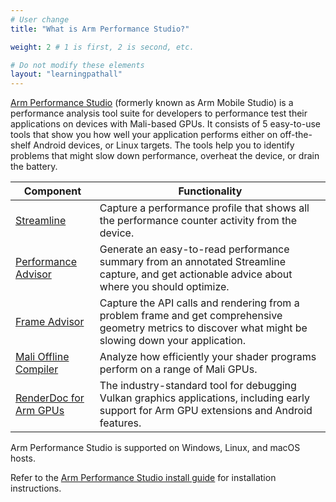 ```yaml
---
# User change
title: "What is Arm Performance Studio?"

weight: 2 # 1 is first, 2 is second, etc.

# Do not modify these elements
layout: "learningpathall"
---
```

[Arm Performance Studio](https://developer.arm.com/Tools%20and%20Software/Arm%20Mobile%20Studio) (formerly known as Arm Mobile Studio) is a performance analysis tool suite for developers to performance test their applications on devices with Mali-based GPUs. It consists of 5 easy-to-use tools that show you how well your application performs either on off-the-shelf Android devices, or Linux targets. The tools help you to identify problems that might slow down performance, overheat the device, or drain the battery.

| Component | Functionality |
|----------|-------------|
| [Streamline](https://developer.arm.com/Tools%20and%20Software/Streamline%20Performance%20Analyzer) | Capture a performance profile that shows all the performance counter activity from the device. |
| [Performance Advisor](https://developer.arm.com/Tools%20and%20Software/Performance%20Advisor) | Generate an easy-to-read performance summary from an annotated Streamline capture, and get actionable advice about where you should optimize. |
| [Frame Advisor](https://developer.arm.com/Tools%20and%20Software/Frame%20Advisor) | Capture the API calls and rendering from a problem frame and get comprehensive geometry metrics to discover what might be slowing down your application. |
| [Mali Offline Compiler](https://developer.arm.com/Tools%20and%20Software/Mali%20Offline%20Compiler) | Analyze how efficiently your shader programs perform on a range of Mali GPUs. |
| [RenderDoc for Arm GPUs](https://developer.arm.com/Tools%20and%20Software/RenderDoc%20for%20Arm%20GPUs) | The industry-standard tool for debugging Vulkan graphics applications, including early support for Arm GPU extensions and Android features. |

Arm Performance Studio is supported on Windows, Linux, and macOS hosts. 

Refer to the [Arm Performance Studio install guide](/install-guides/ams/) for installation instructions.
